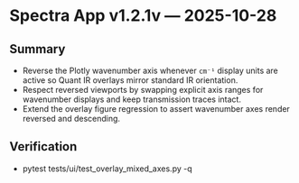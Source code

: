 # Spectra App v1.2.1v — 2025-10-28

## Summary
- Reverse the Plotly wavenumber axis whenever `cm⁻¹` display units are active so Quant IR overlays mirror standard IR orientation.
- Respect reversed viewports by swapping explicit axis ranges for wavenumber displays and keep transmission traces intact.
- Extend the overlay figure regression to assert wavenumber axes render reversed and descending.

## Verification
- pytest tests/ui/test_overlay_mixed_axes.py -q

